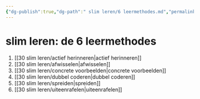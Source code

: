 ```yaml
---
{"dg-publish":true,"dg-path":" slim leren/6 leermethodes.md","permalink":"/ slim leren/6 leermethodes/","created":"2025-06-04T13:25:55.051+02:00","updated":"2025-06-04T14:22:33.517+02:00"}
---
```



# slim leren: de 6 leermethodes

1. [[30 slim leren/actief herinneren\|actief herinneren]]
2. [[30 slim leren/afwisselen\|afwisselen]]
3. [[30 slim leren/concrete voorbeelden\|concrete voorbeelden]]
4. [[30 slim leren/dubbel coderen\|dubbel coderen]]
5. [[30 slim leren/spreiden\|spreiden]]
6. [[30 slim leren/uiteenrafelen\|uiteenrafelen]]


